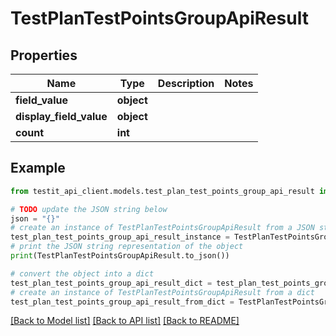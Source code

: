 # TestPlanTestPointsGroupApiResult


## Properties

Name | Type | Description | Notes
------------ | ------------- | ------------- | -------------
**field_value** | **object** |  | 
**display_field_value** | **object** |  | 
**count** | **int** |  | 

## Example

```python
from testit_api_client.models.test_plan_test_points_group_api_result import TestPlanTestPointsGroupApiResult

# TODO update the JSON string below
json = "{}"
# create an instance of TestPlanTestPointsGroupApiResult from a JSON string
test_plan_test_points_group_api_result_instance = TestPlanTestPointsGroupApiResult.from_json(json)
# print the JSON string representation of the object
print(TestPlanTestPointsGroupApiResult.to_json())

# convert the object into a dict
test_plan_test_points_group_api_result_dict = test_plan_test_points_group_api_result_instance.to_dict()
# create an instance of TestPlanTestPointsGroupApiResult from a dict
test_plan_test_points_group_api_result_from_dict = TestPlanTestPointsGroupApiResult.from_dict(test_plan_test_points_group_api_result_dict)
```
[[Back to Model list]](../README.md#documentation-for-models) [[Back to API list]](../README.md#documentation-for-api-endpoints) [[Back to README]](../README.md)


